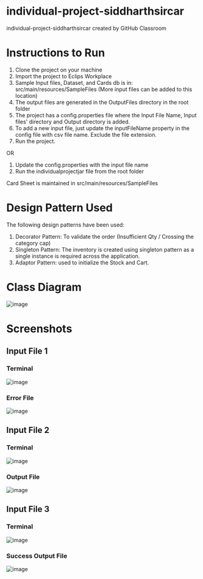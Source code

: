 # individual-project-siddharthsircar
individual-project-siddharthsircar created by GitHub Classroom

# Instructions to Run
1. Clone the project on your machine
2. Import the project to Eclips Workplace
3. Sample Input files, Dataset, and Cards db is in: src/main/resources/SampleFiles (More input files can be added to this location)
4. The output files are generated in the OutputFiles directory in the root folder
5. The project has a config.properties file where the Input File Name, Input files' directory and Output directory is added. 
6. To add a new input file, just update the inputFileName property in the config file with csv file name. Exclude the file extension.
7. Run the project.

OR

1. Update the config.properties with the input file name
2. Run the individualprojectjar file from the root folder

Card Sheet is maintained in src/main/resources/SampleFiles

# Design Pattern Used
The following design patterns have been used:
1. Decorator Pattern: To validate the order (Insufficient Qty / Crossing the category cap)
2. Singleton Pattern: The inventory is created using singleton pattern as a single instance is required across the application.
3. Adaptor Pattern: used to initialize the Stock and Cart.
# Class Diagram
![image](https://user-images.githubusercontent.com/24874394/144771887-44015ffa-9ec5-44a5-b4bd-df3f1d37a48a.png)

# Screenshots
## Input File 1
### Terminal
![image](https://user-images.githubusercontent.com/24874394/144774051-d2512504-ac4f-4aee-9f16-0c0121083856.png)

### Error File
![image](https://user-images.githubusercontent.com/24874394/144771992-53e77e95-3ac6-4df8-ae52-a2c5a1baa2e9.png)

## Input File 2
### Terminal
![image](https://user-images.githubusercontent.com/24874394/144774368-da232a46-e30a-4726-82a3-9425ad326f8b.png)

### Output File
![image](https://user-images.githubusercontent.com/24874394/144774445-81535a43-34ab-4414-b0a8-e5ada519a469.png)


## Input File 3
### Terminal
![image](https://user-images.githubusercontent.com/24874394/144774505-a474dd02-9b95-495c-a088-50880d180983.png)

### Success Output File
![image](https://user-images.githubusercontent.com/24874394/144774425-83c18c77-0f55-4864-8c66-d3eb2939e5c2.png)

